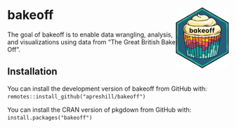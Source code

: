 
<!-- README.md is generated from README.Rmd. Please edit that file -->

# bakeoff <a href='https://bakeoff.netlify.app'><img src='man/figures/logo.png' align="right" height="138" /></a>

The goal of bakeoff is to enable data wrangling, analysis, and
visualizations using data from “The Great British Bake Off”.

## Installation

<div class="pkgdown-devel">

You can install the development version of bakeoff from GitHub with:
`remotes::install_github("apreshill/bakeoff")`

</div>

<div class="pkgdown-release">

You can install the CRAN version of pkgdown from GitHub with:
`install.packages("bakeoff")`

</div>
